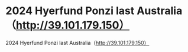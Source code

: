 # 2024 Hyerfund Ponzi last Australia（http://39.101.179.150）

2024 Hyerfund Ponzi last Australia（http://39.101.179.150）